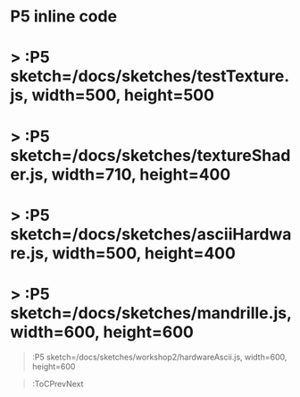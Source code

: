 # P5 inline code

# > :P5 sketch=/docs/sketches/testTexture.js, width=500, height=500

# > :P5 sketch=/docs/sketches/textureShader.js, width=710, height=400

# > :P5 sketch=/docs/sketches/asciiHardware.js, width=500, height=400


# > :P5 sketch=/docs/sketches/mandrille.js, width=600, height=600
> :P5 sketch=/docs/sketches/workshop2/hardwareAscii.js, width=600, height=600

> :ToCPrevNext